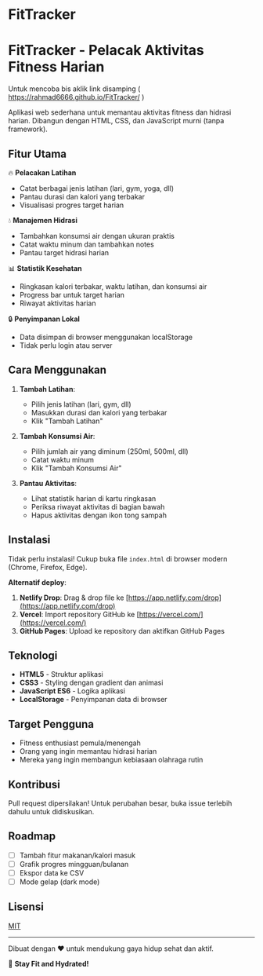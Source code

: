 # FitTracker
# FitTracker - Pelacak Aktivitas Fitness Harian

Untuk mencoba bis aklik link disamping ( https://rahmad6666.github.io/FitTracker/ )

Aplikasi web sederhana untuk memantau aktivitas fitness dan hidrasi harian. Dibangun dengan HTML, CSS, dan JavaScript murni (tanpa framework).

## Fitur Utama

🔥 **Pelacakan Latihan**  
- Catat berbagai jenis latihan (lari, gym, yoga, dll)  
- Pantau durasi dan kalori yang terbakar  
- Visualisasi progres target harian  

💧 **Manajemen Hidrasi**  
- Tambahkan konsumsi air dengan ukuran praktis  
- Catat waktu minum dan tambahkan notes  
- Pantau target hidrasi harian  

📊 **Statistik Kesehatan**  
- Ringkasan kalori terbakar, waktu latihan, dan konsumsi air  
- Progress bar untuk target harian  
- Riwayat aktivitas harian  

🔒 **Penyimpanan Lokal**  
- Data disimpan di browser menggunakan localStorage  
- Tidak perlu login atau server  

## Cara Menggunakan

1. **Tambah Latihan**:
   - Pilih jenis latihan (lari, gym, dll)
   - Masukkan durasi dan kalori yang terbakar
   - Klik "Tambah Latihan"

2. **Tambah Konsumsi Air**:
   - Pilih jumlah air yang diminum (250ml, 500ml, dll)
   - Catat waktu minum
   - Klik "Tambah Konsumsi Air"

3. **Pantau Aktivitas**:
   - Lihat statistik harian di kartu ringkasan
   - Periksa riwayat aktivitas di bagian bawah
   - Hapus aktivitas dengan ikon tong sampah

## Instalasi

Tidak perlu instalasi! Cukup buka file `index.html` di browser modern (Chrome, Firefox, Edge).

**Alternatif deploy**:
1. **Netlify Drop**: Drag & drop file ke [https://app.netlify.com/drop](https://app.netlify.com/drop)
2. **Vercel**: Import repository GitHub ke [https://vercel.com/](https://vercel.com/)
3. **GitHub Pages**: Upload ke repository dan aktifkan GitHub Pages

## Teknologi

- **HTML5** - Struktur aplikasi
- **CSS3** - Styling dengan gradient dan animasi
- **JavaScript ES6** - Logika aplikasi
- **LocalStorage** - Penyimpanan data di browser

## Target Pengguna

- Fitness enthusiast pemula/menengah
- Orang yang ingin memantau hidrasi harian
- Mereka yang ingin membangun kebiasaan olahraga rutin

## Kontribusi

Pull request dipersilakan! Untuk perubahan besar, buka issue terlebih dahulu untuk didiskusikan.

## Roadmap

- [ ] Tambah fitur makanan/kalori masuk
- [ ] Grafik progres mingguan/bulanan
- [ ] Ekspor data ke CSV
- [ ] Mode gelap (dark mode)

## Lisensi

[MIT](https://choosealicense.com/licenses/mit/)

---

Dibuat dengan ❤️ untuk mendukung gaya hidup sehat dan aktif.  

💪 **Stay Fit and Hydrated!**
